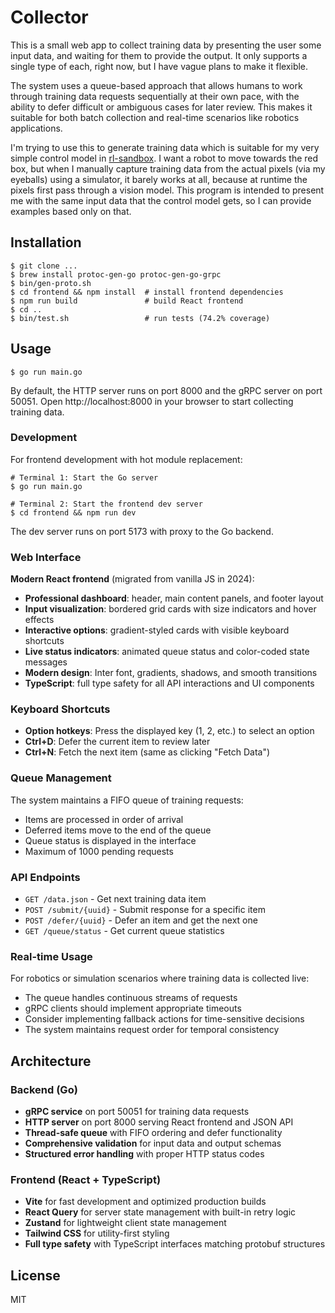 # Collector

This is a small web app to collect training data by presenting the user some
input data, and waiting for them to provide the output. It only supports a
single type of each, right now, but I have vague plans to make it flexible.

The system uses a queue-based approach that allows humans to work through 
training data requests sequentially at their own pace, with the ability to
defer difficult or ambiguous cases for later review. This makes it suitable
for both batch collection and real-time scenarios like robotics applications.

I'm trying to use this to generate training data which is suitable for my very
simple control model in [rl-sandbox][]. I want a robot to move towards the red
box, but when I manually capture training data from the actual pixels (via my
eyeballs) using a simulator, it barely works at all, because at runtime the
pixels first pass through a vision model. This program is intended to present
me with the same input data that the control model gets, so I can provide
examples based only on that.


## Installation

```console
$ git clone ...
$ brew install protoc-gen-go protoc-gen-go-grpc
$ bin/gen-proto.sh
$ cd frontend && npm install  # install frontend dependencies
$ npm run build               # build React frontend
$ cd ..
$ bin/test.sh                 # run tests (74.2% coverage)
```


## Usage

```console
$ go run main.go
```

By default, the HTTP server runs on port 8000 and the gRPC server on port 50051.
Open http://localhost:8000 in your browser to start collecting training data.

### Development

For frontend development with hot module replacement:

```console
# Terminal 1: Start the Go server
$ go run main.go

# Terminal 2: Start the frontend dev server
$ cd frontend && npm run dev
```

The dev server runs on port 5173 with proxy to the Go backend.

### Web Interface

**Modern React frontend** (migrated from vanilla JS in 2024):
- **Professional dashboard**: header, main content panels, and footer layout
- **Input visualization**: bordered grid cards with size indicators and hover effects
- **Interactive options**: gradient-styled cards with visible keyboard shortcuts
- **Live status indicators**: animated queue status and color-coded state messages
- **Modern design**: Inter font, gradients, shadows, and smooth transitions
- **TypeScript**: full type safety for all API interactions and UI components

### Keyboard Shortcuts

- **Option hotkeys**: Press the displayed key (1, 2, etc.) to select an option
- **Ctrl+D**: Defer the current item to review later
- **Ctrl+N**: Fetch the next item (same as clicking "Fetch Data")

### Queue Management

The system maintains a FIFO queue of training requests:
- Items are processed in order of arrival
- Deferred items move to the end of the queue
- Queue status is displayed in the interface
- Maximum of 1000 pending requests

### API Endpoints

- `GET /data.json` - Get next training data item
- `POST /submit/{uuid}` - Submit response for a specific item
- `POST /defer/{uuid}` - Defer an item and get the next one
- `GET /queue/status` - Get current queue statistics

### Real-time Usage

For robotics or simulation scenarios where training data is collected live:
- The queue handles continuous streams of requests
- gRPC clients should implement appropriate timeouts
- Consider implementing fallback actions for time-sensitive decisions
- The system maintains request order for temporal consistency

## Architecture

### Backend (Go)
- **gRPC service** on port 50051 for training data requests
- **HTTP server** on port 8000 serving React frontend and JSON API
- **Thread-safe queue** with FIFO ordering and defer functionality
- **Comprehensive validation** for input data and output schemas
- **Structured error handling** with proper HTTP status codes

### Frontend (React + TypeScript)
- **Vite** for fast development and optimized production builds
- **React Query** for server state management with built-in retry logic
- **Zustand** for lightweight client state management
- **Tailwind CSS** for utility-first styling
- **Full type safety** with TypeScript interfaces matching protobuf structures

## License

MIT


[rl-sandbox]: https://github.com/adammck/rl-sandbox
